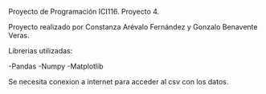 Proyecto de Programación ICI116. Proyecto 4.

Proyecto realizado por Constanza Arévalo Fernández y Gonzalo Benavente Veras.

Librerias utilizadas:

-Pandas
-Numpy
-Matplotlib

Se necesita conexion a internet para acceder al csv con los datos.
